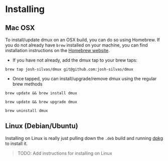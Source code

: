# Installing
## Mac OSX
To install/update dmux on an OSX build, you can do so using Homebrew. If you
do not already have `brew` installed on your machine, you can find installation
instructions on the [Homebrew website](https://brew.sh/).

* If you have not already, add the dmux tap to your brew taps:
```
brew tap josh-silvas/dmux git@github.com:josh-silvas/dmux
```

* Once tapped, you can install/upgrade/remove dmux using the regular brew methods
```
brew update && brew install dmux

brew update && brew upgrade dmux

brew uninstall dmux
```

## Linux (Debian/Ubuntu)
Installing on Linux is really just pulling down the `.deb` build and running [dpkg](https://man7.org/linux/man-pages/man1/dpkg.1.html)
to install it.

 > TODO: Add instructions for installing on Linux
